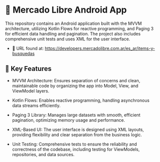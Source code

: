 # 📱 Mercado Libre Android App

This repository contains an Android application built with the MVVM architecture, utilizing Kotlin Flows for reactive programming, and Paging 3 for efficient data handling and pagination. The project also includes comprehensive unit tests and uses XML for the user interface.

- 🔗 URL found at: https://developers.mercadolibre.com.ar/es_ar/items-y-busquedas

## 🚀 Key Features

- MVVM Architecture:
Ensures separation of concerns and clean, maintainable code by organizing the app into Model, View, and ViewModel layers.

- Kotlin Flows:
Enables reactive programming, handling asynchronous data streams efficiently.

- Paging 3 Library:
Manages large datasets with smooth, efficient pagination, optimizing memory usage and performance.

- XML-Based UI:
The user interface is designed using XML layouts, providing flexibility and clear separation from the business logic.

- Unit Testing:
Comprehensive tests to ensure the reliability and correctness of the codebase, including testing for ViewModels, repositories, and data sources.
